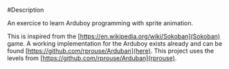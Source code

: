 #Description

An exercice to learn Arduboy programming with sprite animation.

This is inspired from the [https://en.wikipedia.org/wiki/Sokoban](Sokoban)
game. A working implementation for the Arduboy exists already and can be found
[https://github.com/rprouse/Arduban](here). This project uses the levels from 
[https://github.com/rprouse/Arduban](rprouse).
